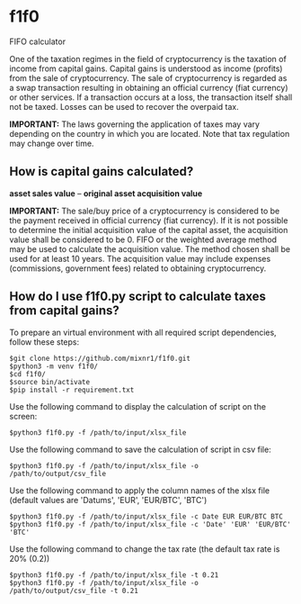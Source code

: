 # f1f0
FIFO calculator

One of the taxation regimes in the field of cryptocurrency is the taxation of income from capital gains. Capital gains is understood as income (profits) from the sale of cryptocurrency. The sale of cryptocurrency is regarded as a swap transaction resulting in obtaining an official currency (fiat currency) or other services. If a transaction occurs at a loss, the transaction itself shall not be taxed. Losses can be used to recover the overpaid tax.

**IMPORTANT:** The laws governing the application of taxes may vary depending on the country in which you are located. Note that tax regulation may change over time.

## How is capital gains calculated?
**asset sales value** – **original asset acquisition value**

**IMPORTANT:** The sale/buy price of a cryptocurrency is considered to be the payment received in official currency (fiat currency). If it is not possible to determine the initial acquisition value of the capital asset, the acquisition value shall be considered to be 0.
FIFO or the weighted average method may be used to calculate the acquisition value. The method chosen shall be used for at least 10 years. The acquisition value may include expenses (commissions, government fees) related to obtaining cryptocurrency.

## How do I use f1f0.py script to calculate taxes from capital gains?

To prepare an virtual environment with all required script dependencies, follow these steps:
```
$git clone https://github.com/mixnr1/f1f0.git
$python3 -m venv f1f0/
$cd f1f0/
$source bin/activate
$pip install -r requirement.txt
```
Use the following command to display the calculation of script on the screen:
```
$python3 f1f0.py -f /path/to/input/xlsx_file
```
Use the following command to save the calculation of script in csv file:
```
$python3 f1f0.py -f /path/to/input/xlsx_file -o /path/to/output/csv_file 
```
Use the following command to apply the column names of the xlsx file (default values are 'Datums', 'EUR', 'EUR/BTC', 'BTC')
```
$python3 f1f0.py -f /path/to/input/xlsx_file -c Date EUR EUR/BTC BTC
$python3 f1f0.py -f /path/to/input/xlsx_file -c 'Date' 'EUR' 'EUR/BTC' 'BTC'
```
Use the following command to change the tax rate (the default tax rate is 20% (0.2))
```
$python3 f1f0.py -f /path/to/input/xlsx_file -t 0.21 
$python3 f1f0.py -f /path/to/input/xlsx_file -o /path/to/output/csv_file -t 0.21
```
